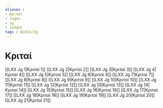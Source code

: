 ```yaml
---
aliases : 
- Κριταί
- Juges
- Jg
- Judges
tags : Bible/Jg
---
```


# Κριταί

[[LXX Jg 1|Κριταί 1]]
[[LXX Jg 2|Κριταί 2]]
[[LXX Jg 3|Κριταί 3]]
[[LXX Jg 4|Κριταί 4]]
[[LXX Jg 5|Κριταί 5]]
[[LXX Jg 6|Κριταί 6]]
[[LXX Jg 7|Κριταί 7]]
[[LXX Jg 8|Κριταί 8]]
[[LXX Jg 9|Κριταί 9]]
[[LXX Jg 10|Κριταί 10]]
[[LXX Jg 11|Κριταί 11]]
[[LXX Jg 12|Κριταί 12]]
[[LXX Jg 13|Κριταί 13]]
[[LXX Jg 14|Κριταί 14]]
[[LXX Jg 15|Κριταί 15]]
[[LXX Jg 16|Κριταί 16]]
[[LXX Jg 17|Κριταί 17]]
[[LXX Jg 18|Κριταί 18]]
[[LXX Jg 19|Κριταί 19]]
[[LXX Jg 20|Κριταί 20]]
[[LXX Jg 21|Κριταί 21]]
